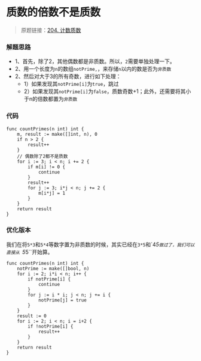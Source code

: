 # 质数的倍数不是质数
> 原题链接：[204. 计数质数](https://leetcode-cn.com/problems/count-primes/)
### 解题思路
* 1、首先，除了2，其他偶数都是非质数。所以，``2``需要单独处理一下。
* 2、用一个长度为``n``的数组``notPrime,``，来存储``n``以内的数是否为``非质数``
* 2、然后对大于3的所有奇数，进行如下处理：
    * 1）如果发现其``notPrime[i]``为``true``，跳过
    * 2）如果发现其``notPrime[i]``为``false``，质数奇数+1；此外，还需要将其小于n的倍数都置为``非质数``
### 代码
```golang
func countPrimes(n int) int {
	m, result := make([]int, n), 0
	if n > 2 {
		result++
	}
	// 偶数除了2都不是质数
	for i := 3; i < n; i += 2 {
		if m[i] != 0 {
			continue
		}
		result++
		for j := 3; i*j < n; j += 2 {
			m[i*j] = 1
		}
	}
	return result
}
```

### 优化版本
我们在将``5*3``和``5*4``等数字置为非质数的时候，其实已经在``3*5``和`4*5``做过了，我们可以直接从
``5*5``开始算。
```golang
func countPrimes(n int) int {
	notPrime := make([]bool, n)
	for i := 2; i*i < n; i++ {
		if notPrime[i] {
			continue
		}
		for j := i * i; j < n; j += i {
			notPrime[j] = true
		}
	}
	result := 0
	for i := 2; i < n; i = i+2 {
		if !notPrime[i] {
			result++
		}
	}
	return result
}
```